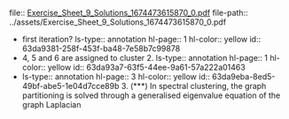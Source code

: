 file:: [Exercise_Sheet_9_Solutions_1674473615870_0.pdf](../assets/Exercise_Sheet_9_Solutions_1674473615870_0.pdf)
file-path:: ../assets/Exercise_Sheet_9_Solutions_1674473615870_0.pdf

- first iteration?
  ls-type:: annotation
  hl-page:: 1
  hl-color:: yellow
  id:: 63da9381-258f-453f-ba48-7e58b7c99878
- 4, 5 and 6 are assigned to cluster 2. 
  ls-type:: annotation
  hl-page:: 1
  hl-color:: yellow
  id:: 63da93a7-63f5-44ee-9a61-57a222a01463
- ls-type:: annotation
  hl-page:: 3
  hl-color:: yellow
  id:: 63da9eba-8ed5-49bf-abe5-1e04d7cce89b
  3. (***) In spectral clustering, the graph partitioning is solved through a generalised eigenvalue equation of the graph Laplacian